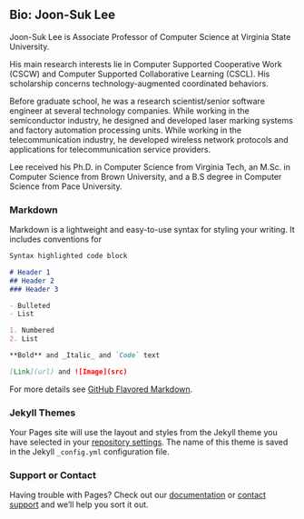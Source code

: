 ## Bio: Joon-Suk Lee

Joon-Suk Lee is Associate Professor of Computer Science at Virginia State University.

His main research interests lie in Computer Supported Cooperative Work (CSCW) and Computer Supported Collaborative Learning (CSCL). His scholarship concerns technology-augmented coordinated behaviors.

Before graduate school, he was a research scientist/senior software engineer at several technology companies. While working in the semiconductor industry, he designed and developed laser marking systems and factory automation processing units. While working in the telecommunication industry, he developed wireless network protocols and applications for telecommunication service providers.

Lee received his Ph.D. in Computer Science from Virginia Tech, an M.Sc. in Computer Science from Brown University, and a B.S degree in Computer Science from Pace University.

### Markdown

Markdown is a lightweight and easy-to-use syntax for styling your writing. It includes conventions for

```markdown
Syntax highlighted code block

# Header 1
## Header 2
### Header 3

- Bulleted
- List

1. Numbered
2. List

**Bold** and _Italic_ and `Code` text

[Link](url) and ![Image](src)
```

For more details see [GitHub Flavored Markdown](https://guides.github.com/features/mastering-markdown/).

### Jekyll Themes

Your Pages site will use the layout and styles from the Jekyll theme you have selected in your [repository settings](https://github.com/dolomite00/dolomite00.github.io/settings). The name of this theme is saved in the Jekyll `_config.yml` configuration file.

### Support or Contact

Having trouble with Pages? Check out our [documentation](https://help.github.com/categories/github-pages-basics/) or [contact support](https://github.com/contact) and we’ll help you sort it out.
